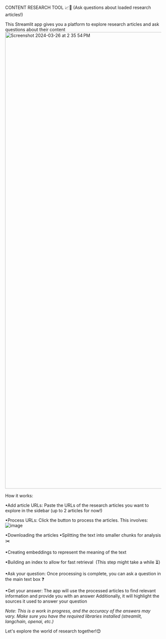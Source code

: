 CONTENT RESEARCH TOOL 📈🔎 (Ask questions about loaded research articles!)

This Streamlit app  gives you a platform to explore research articles and ask questions about their content
<img width="1470" alt="Screenshot 2024-03-26 at 2 35 54 PM" src="https://github.com/dilliprasadtathireddi/Content_Research_Tool/assets/129867063/184ef5e1-bb76-4e3b-95ae-e255bab46acf">


How it works:

•Add article URLs: Paste the URLs of the research articles you want to explore in the sidebar (up to 2 articles for now!)

•Process URLs: Click the button to process the articles. This involves:
![image](https://github.com/dilliprasadtathireddi/Content_Research_Tool/assets/129867063/1916dbc2-6bf1-4a22-bce6-648c2b73ae31)

•Downloading the articles
•Splitting the text into smaller chunks for analysis ✂️

•Creating embeddings to represent the meaning of the text

•Building an index to allow for fast retrieval ️ (This step might take a while ⏳)

•Ask your question: Once processing is complete, you can ask a question in the main text box ❓

•Get your answer: The app will use the processed articles to find relevant information and provide you with an answer
Additionally, it will highlight the sources it used to answer your question

*Note*:
*This is a work in progress, and the accuracy of the answers may vary.
Make sure you have the required libraries installed (streamlit, langchain, openai, etc.)*

Let's explore the world of research together!😊
